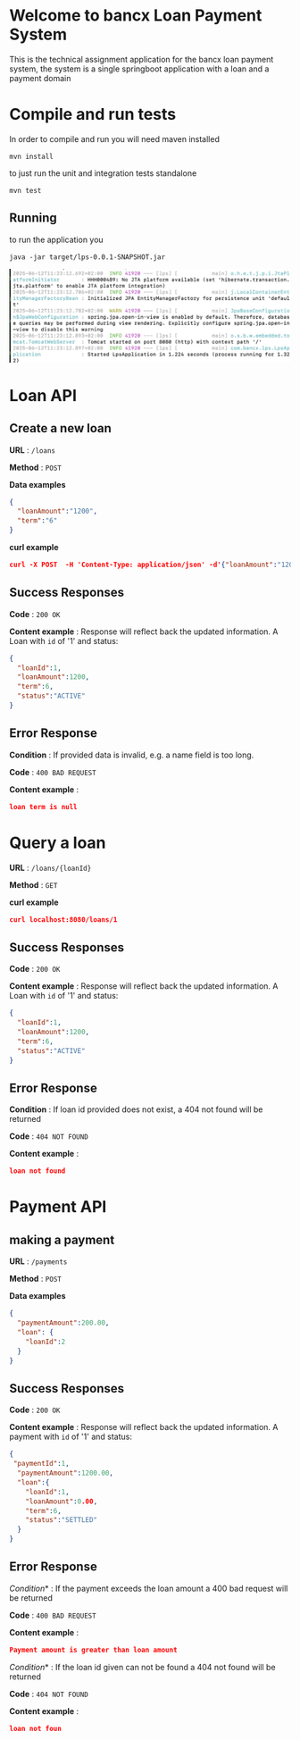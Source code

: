 
# Welcome to bancx Loan Payment System

This is the technical assignment application for the bancx loan payment system, the system is a single springboot application with a loan and a payment domain

# Compile and run tests
In order to compile and run you will need maven installed

```code
mvn install 
```
to just run the unit and integration tests standalone
```code
mvn test
```
## Running

to run the application you

```code
java -jar target/lps-0.0.1-SNAPSHOT.jar
```
![enter image description here](run.jpg)

# Loan API

## Create a new loan


**URL** : `/loans`

**Method** : `POST`


**Data examples**


```json
{
  "loanAmount":"1200",
  "term":"6"
}
```

**curl example**

```json
curl -X POST  -H 'Content-Type: application/json' -d'{"loanAmount":"1200","term":"6"}' http://localhost:8080/loans
```
## Success Responses


**Code** : `200 OK`

**Content example** : Response will reflect back the updated information. A
Loan with `id` of '1' and status:

```json
{
  "loanId":1,
  "loanAmount":1200,
  "term":6,
  "status":"ACTIVE"
}
```

## Error Response

**Condition** : If provided data is invalid, e.g. a name field is too long.

**Code** : `400 BAD REQUEST`

**Content example** :

```json
loan term is null
```

# Query a loan


**URL** : `/loans/{loanId}`

**Method** : `GET`

**curl example**
```json
curl localhost:8080/loans/1  
```
## Success Responses


**Code** : `200 OK`

**Content example** : Response will reflect back the updated information. A
Loan with `id` of '1' and status:

```json
{
  "loanId":1,
  "loanAmount":1200,
  "term":6,
  "status":"ACTIVE"
}
```

## Error Response

**Condition** : If loan id provided does not exist, a 404 not found will be returned

**Code** : `404 NOT FOUND`

**Content example** :

```json
loan not found
```
# Payment API
## making a payment


**URL** : `/payments`

**Method** : `POST`


**Data examples**


```json
{
  "paymentAmount":200.00,
  "loan": {
    "loanId":2
  }
}
```

## Success Responses


**Code** : `200 OK`

**Content example** : Response will reflect back the updated information. A
payment with `id` of '1' and status:

```json
{
 "paymentId":1,
  "paymentAmount":1200.00,
  "loan":{
    "loanId":1,
    "loanAmount":0.00,
    "term":6,
    "status":"SETTLED"
  }
}
```

## Error Response

*Condition** : If the payment exceeds the loan amount a 400 bad request will be returned 

**Code** : `400 BAD REQUEST`

**Content example** :

```json
Payment amount is greater than loan amount
```

*Condition** : If the loan id given can not be found a 404 not found will be returned

**Code** : `404 NOT FOUND`

**Content example** :

```json
loan not foun
```